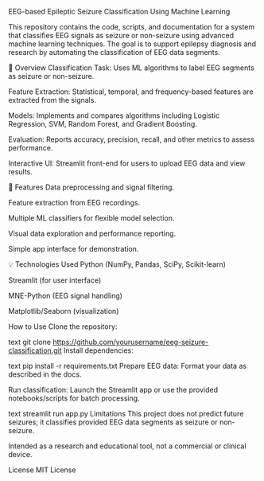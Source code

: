 EEG-based Epileptic Seizure Classification Using Machine Learning


This repository contains the code, scripts, and documentation for a system that classifies EEG signals as seizure or non-seizure using advanced machine learning techniques. The goal is to support epilepsy diagnosis and research by automating the classification of EEG data segments.

🧠 Overview
Classification Task: Uses ML algorithms to label EEG segments as seizure or non-seizure.

Feature Extraction: Statistical, temporal, and frequency-based features are extracted from the signals.

Models: Implements and compares algorithms including Logistic Regression, SVM, Random Forest, and Gradient Boosting.

Evaluation: Reports accuracy, precision, recall, and other metrics to assess performance.

Interactive UI: Streamlit front-end for users to upload EEG data and view results.

🚀 Features
Data preprocessing and signal filtering.

Feature extraction from EEG recordings.

Multiple ML classifiers for flexible model selection.

Visual data exploration and performance reporting.

Simple app interface for demonstration.

💡 Technologies Used
Python (NumPy, Pandas, SciPy, Scikit-learn)

Streamlit (for user interface)

MNE-Python (EEG signal handling)

Matplotlib/Seaborn (visualization)

How to Use
Clone the repository:

text
git clone https://github.com/yourusername/eeg-seizure-classification.git
Install dependencies:

text
pip install -r requirements.txt
Prepare EEG data: Format your data as described in the docs.

Run classification: Launch the Streamlit app or use the provided notebooks/scripts for batch processing.

text
streamlit run app.py
Limitations
This project does not predict future seizures; it classifies provided EEG data segments as seizure or non-seizure.

Intended as a research and educational tool, not a commercial or clinical device.

License
MIT License
